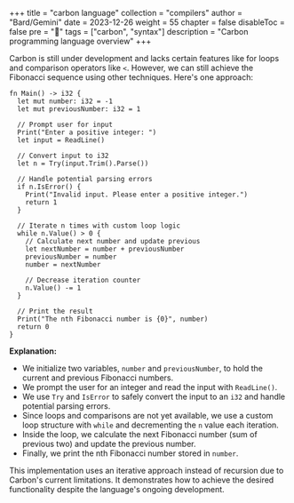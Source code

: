 +++
title = "carbon language"
collection = "compilers"
author = "Bard/Gemini"
date = 2023-12-26
weight = 55
chapter = false
disableToc = false
pre = "<b>📜</b>"
tags = ["carbon", "syntax"]
description = "Carbon programming language overview"
+++

Carbon is still under development and lacks certain features like for loops and comparison operators like `<`. However, we can still achieve the Fibonacci sequence using other techniques. Here's one approach:

```carbon
fn Main() -> i32 {
  let mut number: i32 = -1
  let mut previousNumber: i32 = 1

  // Prompt user for input
  Print("Enter a positive integer: ")
  let input = ReadLine()

  // Convert input to i32
  let n = Try(input.Trim().Parse())

  // Handle potential parsing errors
  if n.IsError() {
    Print("Invalid input. Please enter a positive integer.")
    return 1
  }

  // Iterate n times with custom loop logic
  while n.Value() > 0 {
    // Calculate next number and update previous
    let nextNumber = number + previousNumber
    previousNumber = number
    number = nextNumber

    // Decrease iteration counter
    n.Value() -= 1
  }

  // Print the result
  Print("The nth Fibonacci number is {0}", number)
  return 0
}
```

**Explanation:**

* We initialize two variables, `number` and `previousNumber`, to hold the current and previous Fibonacci numbers.
* We prompt the user for an integer and read the input with `ReadLine()`.
* We use `Try` and `IsError` to safely convert the input to an `i32` and handle potential parsing errors.
* Since loops and comparisons are not yet available, we use a custom loop structure with `while` and decrementing the `n` value each iteration.
* Inside the loop, we calculate the next Fibonacci number (sum of previous two) and update the previous number.
* Finally, we print the nth Fibonacci number stored in `number`.

This implementation uses an iterative approach instead of recursion due to Carbon's current limitations. It demonstrates how to achieve the desired functionality despite the language's ongoing development.
